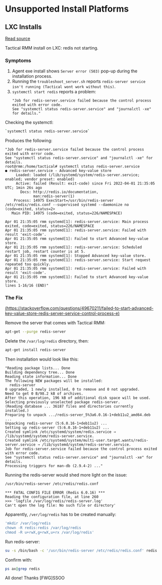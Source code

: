 # Unsupported Install Platforms

## LXC Installs

[Read source](https://discord.com/channels/736478043522072608/959541976372502598)

Tactical RMM install on LXC: redis not starting.

### Symptoms

1. Agent exe install shows `Server error (503)` pop-up during the installation process.
2. Running the `troubleshoot_server.sh` reports `redis-server service isn't running (Tactical wont work without this)`.
3. `systemctl start redis` reports a problem:
   ```log
   "Job for redis-server.service failed because the control process exited with error code.
   See "systemctl status redis-server.service" and "journalctl -xe" for details."
   ```

Checking the systemctl:

```bash
`systemctl status redis-server.service`
```

Produces the following:

```log
"Job for redis-server.service failed because the control process exited with error code.
See "systemctl status redis-server.service" and "journalctl -xe" for details.
root@rmm:/home/tactical# systemctl status redis-server.service
● redis-server.service - Advanced key-value store
     Loaded: loaded (/lib/systemd/system/redis-server.service; enabled; vendor preset: enabled)
     Active: failed (Result: exit-code) since Fri 2022-04-01 21:35:05 UTC; 1min 26s ago
       Docs: http://redis.io/documentation,
             man:redis-server(1)
    Process: 14975 ExecStart=/usr/bin/redis-server /etc/redis/redis.conf --supervised systemd --daemonize no (code=exited, status=2>
   Main PID: 14975 (code=exited, status=226/NAMESPACE)

Apr 01 21:35:05 rmm systemd[1]: redis-server.service: Main process exited, code=exited, status=226/NAMESPACE
Apr 01 21:35:05 rmm systemd[1]: redis-server.service: Failed with result 'exit-code'.
Apr 01 21:35:05 rmm systemd[1]: Failed to start Advanced key-value store.
Apr 01 21:35:05 rmm systemd[1]: redis-server.service: Scheduled restart job, restart counter is at 5.
Apr 01 21:35:05 rmm systemd[1]: Stopped Advanced key-value store.
Apr 01 21:35:05 rmm systemd[1]: redis-server.service: Start request repeated too quickly.
Apr 01 21:35:05 rmm systemd[1]: redis-server.service: Failed with result 'exit-code'.
Apr 01 21:35:05 rmm systemd[1]: Failed to start Advanced key-value store.
lines 1-16/16 (END)"
```

### The Fix

[(https://stackoverflow.com/questions/49670211/failed-to-start-advanced-key-value-store-redis-server-service-control-process-e)](https://stackoverflow.com/questions/49670211/failed-to-start-advanced-key-value-store-redis-server-service-control-process-e)

Remove the server that comes with Tactical RMM:

```bash
apt-get --purge redis-server
```

Delete the `/var/log/redis` directory, then:

```bash
apt-get install redis-server
```

Then installation would look like this:

```log
"Reading package lists... Done
Building dependency tree... Done
Reading state information... Done
The following NEW packages will be installed:
  redis-server
0 upgraded, 1 newly installed, 0 to remove and 0 not upgraded.
Need to get 0 B/98.2 kB of archives.
After this operation, 196 kB of additional disk space will be used.
Selecting previously unselected package redis-server.
(Reading database ... 36187 files and directories currently installed.)
Preparing to unpack .../redis-server_5%3a6.0.16-1+deb11u2_amd64.deb ...
Unpacking redis-server (5:6.0.16-1+deb11u2) ...
Setting up redis-server (5:6.0.16-1+deb11u2) ...
Created symlink /etc/systemd/system/redis.service → /lib/systemd/system/redis-server.service.
Created symlink /etc/systemd/system/multi-user.target.wants/redis-server.service → /lib/systemd/system/redis-server.service.
Job for redis-server.service failed because the control process exited with error code.
See "systemctl status redis-server.service" and "journalctl -xe" for details.
Processing triggers for man-db (2.9.4-2) ..."
```

Running the redis-server would shed more light on the issue:

```bash
/usr/bin/redis-server /etc/redis/redis.conf
```

```log
*** FATAL CONFIG FILE ERROR (Redis 6.0.16) ***
Reading the configuration file, at line 260
>>> 'logfile /var/log/redis/redis-server.log'
Can't open the log file: No such file or directory'
```

Apparently, `/ver/log/redis` has to be created manually:

```bash
'mkdir /var/log/redis
chown -R redis:redis /var/log/redis
chmod -R u+rwX,g+rwX,u+rx /var/log/redis'
```

Run redis-server:

```bash
su -s /bin/bash -c '/usr/bin/redis-server /etc/redis/redis.conf' redis
```

Confirm with:

```bash
ps ax|grep redis
```

All done! Thanks [FWG]SSOO
